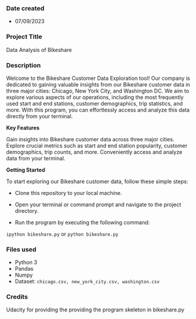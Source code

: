 ### Date created

- 07/09/2023

### Project Title

Data Analysis of Bikeshare

### Description

Welcome to the Bikeshare Customer Data Exploration tool! Our company is dedicated
to gaining valuable insights from our Bikeshare customer data in three major cities: Chicago, New York City, 
and Washington DC. We aim to explore various aspects of our operations, including the most frequently
used start and end stations, customer demographics, trip statistics, and more. With this program, you
can effortlessly access and analyze this data directly from your terminal.

**Key Features**

Gain insights into Bikeshare customer data across three major cities.
Explore crucial metrics such as start and end station popularity, customer demographics, trip counts, and more.
Conveniently access and analyze data from your terminal.

**Getting Started**

To start exploring our Bikeshare customer data, follow these simple steps:

- Clone this repository to your local machine.

- Open your terminal or command prompt and navigate to the project directory.

- Run the program by executing the following command:

`ipython bikeshare.py` or `python bikeshare.py`

### Files used

- Python 3
- Pandas
- Numpy
- Dataset: `chicago.csv, new_york_city.csv, washington.csv`
 
### Credits

Udacity for providing the providing the program skeleton in bikeshare.py

